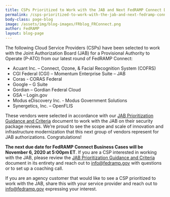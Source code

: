 ```yaml
---
title: CSPs Prioritized to Work with the JAB and Next FedRAMP Connect Due Date 
permalink: /csps-prioritized-to-work-with-the-jab-and-next-fedramp-connect-due-date/
body-class: page-blog
image: /assets/img/blog-images/FRblog_FRConnect.png
author: FedRAMP
layout: blog-page
---
```

The following Cloud Service Providers (CSPs) have been selected to work with the Joint Authorization Board (JAB) for a Provisional Authority to Operate (P-ATO) from our latest round of FedRAMP Connect:

- Acuant Inc. – Connect, Ozone, & Facial Recognition System (COFRS) 
- CGI Federal (CGI) – Momentum Enterprise Suite – JAB 
- Coras - CORAS Federal
- Google – G Suite
- Gordian – Gordian Federal Cloud 
- GSA – Login.gov
- Modus eDiscovery Inc. - Modus Government Solutions 
- Synergetics, Inc. – OpenFLIS

These vendors were selected in accordance with our <a href="https://www.fedramp.gov/assets/resources/documents/CSP_JAB_P-ATO_Prioritization_Criteria_and_Guidance.pdf">JAB Prioritization Guidance and Criteria</a> document to work with the JAB on their security package reviews. We’re proud to see the scope and scale of innovation and infrastructure modernization that this next group of vendors represent for JAB authorizations. Congratulations!

**The next due date for FedRAMP Connect Business Cases will be November 6, 2020 at 5:00pm ET**.  If you are a CSP interested in working with the JAB, please review the <a href="https://www.fedramp.gov/assets/resources/documents/CSP_JAB_P-ATO_Prioritization_Criteria_and_Guidance.pdf">JAB Prioritization Guidance and Criteria</a> document in its entirety and reach out to <a href="mailto:info@fedramp.gov">info@fedramp.gov</a> with questions or to set up a coaching call.

If you are an agency customer that would like to see a CSP prioritized to work with the JAB, share this with your service provider and reach out to <a href="mailto:info@fedramp.gov">info@fedramp.gov</a> expressing your interest.












